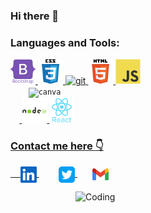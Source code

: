 ### Hi there 👋
<h3 align="left">Languages and Tools:</h3>
<p align="left">
  <a href="https://getbootstrap.com" target="_blank">
    <img
      src="https://raw.githubusercontent.com/devicons/devicon/master/icons/bootstrap/bootstrap-plain-wordmark.svg"
      alt="bootstrap"
      width="40"
      height="40"
    />
  </a>
  <a href="https://www.w3schools.com/css/" target="_blank">
    <img
      src="https://raw.githubusercontent.com/devicons/devicon/master/icons/css3/css3-original-wordmark.svg"
      alt="css3"
      width="40"
      height="40"
    />
  </a>
  <a href="https://git-scm.com/" target="_blank">
    <img
      src="https://www.vectorlogo.zone/logos/git-scm/git-scm-icon.svg"
      alt="git"
      width="40"
      height="40"
    />
  </a>

  <a href="https://www.w3.org/html/" target="_blank">
    <img
      src="https://raw.githubusercontent.com/devicons/devicon/master/icons/html5/html5-original-wordmark.svg"
      alt="html5"
      width="40"
      height="40"
    />
  </a>

  <a href="https://developer.mozilla.org/en-US/docs/Web/JavaScript" target="_blank">
    <img
      src="https://raw.githubusercontent.com/devicons/devicon/master/icons/javascript/javascript-original.svg"
      alt="javascript"
      width="40"
      height="40"
    />
  </a>
  
  <code>
    <img src="https://github.com/pritmanvar/pritmanvar/blob/main/tools/canva.png?raw=true"
      alt="canva"
      width="40"
      height="40"
  />
  </code>
  <a href="https://nodejs.org" target="_blank"> <img src="https://raw.githubusercontent.com/devicons/devicon/master/icons/nodejs/nodejs-original-wordmark.svg" alt="nodejs" width="40" height="40"/> </a>  <a href="https://reactjs.org/" target="_blank"> <img src="https://raw.githubusercontent.com/devicons/devicon/master/icons/react/react-original-wordmark.svg" alt="react" width="40" height="40"/>

</p>

### Contact me here :point_down:

&nbsp; &nbsp; <a href="https://www.linkedin.com/in/rosita-sikarwar/">
<img align="center" width="26px" src="https://github.com/shruti-mayank/shruti-mayank/blob/main/assets/linkedin.jpeg" />
</a> &nbsp; &nbsp; &nbsp; &nbsp;
<a href="https://twitter.com/Rosita31563620">
<img align="center" width="26px" src="https://github.com/shruti-mayank/shruti-mayank/blob/main/assets/twitter.png" />
</a> &nbsp; &nbsp; &nbsp;
<a href="mailto:roshitasikarwar@gmail.com">
<img align="center" width="26px" src="https://github.com/shruti-mayank/shruti-mayank/blob/main/assets/gmail.png" />
</a>
<br>

<img align="right" alt="Coding" width="400" src="https://media0.giphy.com/media/26tn33aiTi1jkl6H6/giphy.gif?cid=ecf05e47hdjwauhmxun8qt7hh0fy0engzbvfw5dqv1vzm4ws&rid=giphy.gif&ct=g">
